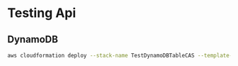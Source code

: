 # Testing Api

## DynamoDB


```bash
aws cloudformation deploy --stack-name TestDynamoDBTableCAS --template-file aws-cloudformation/dynamodb/tableCas.yaml --parameter-overrides TableName=TestTableCas
```